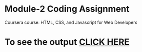 # Module-2 Coding Assignment

Coursera course: HTML, CSS, and Javascript for Web Developers

# To see the output [CLICK HERE](https://d3v07.github.io/blob/main/module-2_solution/index.html)
